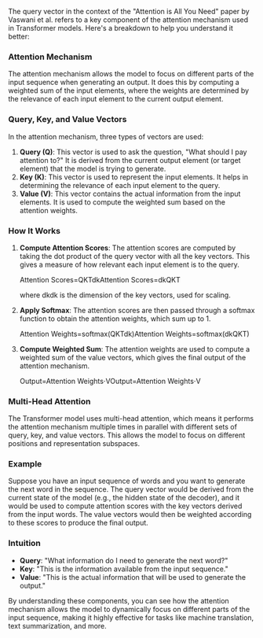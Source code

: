 The query vector in the context of the "Attention is All You Need" paper by Vaswani et al. refers to a key component of the attention mechanism used in Transformer models. Here's a breakdown to help you understand it better:

### Attention Mechanism

The attention mechanism allows the model to focus on different parts of the input sequence when generating an output. It does this by computing a weighted sum of the input elements, where the weights are determined by the relevance of each input element to the current output element.

### Query, Key, and Value Vectors

In the attention mechanism, three types of vectors are used:

1. **Query (Q)**: This vector is used to ask the question, "What should I pay attention to?" It is derived from the current output element (or target element) that the model is trying to generate.
2. **Key (K)**: This vector is used to represent the input elements. It helps in determining the relevance of each input element to the query.
3. **Value (V)**: This vector contains the actual information from the input elements. It is used to compute the weighted sum based on the attention weights.

### How It Works

1. **Compute Attention Scores**: The attention scores are computed by taking the dot product of the query vector with all the key vectors. This gives a measure of how relevant each input element is to the query.
    
    Attention Scores=QKTdkAttention Scores=dk​​QKT​
    
    where dkdk​ is the dimension of the key vectors, used for scaling.
    
2. **Apply Softmax**: The attention scores are then passed through a softmax function to obtain the attention weights, which sum up to 1.
    
    Attention Weights=softmax(QKTdk)Attention Weights=softmax(dk​​QKT​)
3. **Compute Weighted Sum**: The attention weights are used to compute a weighted sum of the value vectors, which gives the final output of the attention mechanism.
    
    Output=Attention Weights⋅VOutput=Attention Weights⋅V

### Multi-Head Attention

The Transformer model uses multi-head attention, which means it performs the attention mechanism multiple times in parallel with different sets of query, key, and value vectors. This allows the model to focus on different positions and representation subspaces.

### Example

Suppose you have an input sequence of words and you want to generate the next word in the sequence. The query vector would be derived from the current state of the model (e.g., the hidden state of the decoder), and it would be used to compute attention scores with the key vectors derived from the input words. The value vectors would then be weighted according to these scores to produce the final output.

### Intuition

- **Query**: "What information do I need to generate the next word?"
- **Key**: "This is the information available from the input sequence."
- **Value**: "This is the actual information that will be used to generate the output."

By understanding these components, you can see how the attention mechanism allows the model to dynamically focus on different parts of the input sequence, making it highly effective for tasks like machine translation, text summarization, and more.
